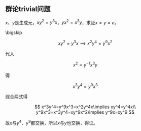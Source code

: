 ## 群论trivial问题
$x$、$y$是生成元，$xy^2=y^3x$，$yx^2=x^3y$，求证$x=y=e$。

\bigskip

$$
xy^2=y^3x\implies x^2y^4=y^9x^2
$$

代入

$$
x^2=y^{-1}x^3y
$$

得

$$
x^3y^4=y^9x^3
$$

综合两式得

$$
x^3y^4=y^9x^3=x^2y^4x\implies xy^4=y^4x\\
y^9x^3=x^3y^4=xy^9x^2\implies y^9x=xy^9
$$

故$x$与$y^4$、$y^9$都交换，所以$x$与$y$也交换，得证。

